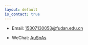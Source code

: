 ```yaml
---
layout: default
is_contact: true
---
```


* Email: [15307130053@fudan.edu.cn](15307130053@fudan.edu.cn)

* WeChat: [AuSnAs](tel:+91-123123)
